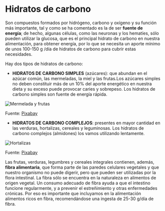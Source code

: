 # Hidratos de carbono

Son compuestos formados por hidrógeno, carbono y oxígeno y su función más importante, tal y como se ha comentado es la de ser **fuente de energía**; de hecho, algunas células, como las neuronas y los hematíes, sólo pueden utilizar la glucosa, que es el principal hidrato de carbono en nuestra alimentación, para obtener energía, por lo que se necesita un aporte mínimo de unos 100-150 g /día de hidratos de carbono para cubrir estas necesidades.

Hay dos tipos de hidratos de carbono:

*   **HIDRATOS DE CARBONO SIMPLES** (azúcares): que abundan en el azúcar común, las mermeladas, la miel y las frutas.Los azúcares simples no deben constituir más de un 10% del aporte energético en nuestra dieta y su exceso puede provocar caries y sobrepeso. Los hidratos de carbono simples son fuente de energía rápida.
    

![Mermelada y frutas](img/hidratos_car_simples.jpg "Mermelada y frutas")  

    
Fuente: [Pixabay](https://pixabay.com/es/atasco-albaricoques-albaricoque-1524462/)
    
      
    
*   **HIDRATOS DE CARBONO COMPLEJOS**: presentes en mayor cantidad en las verduras, hortalizas, cereales y leguminosas. Los hidratos de carbono complejos (almidones) los vamos utilizando lentamente.
    

![Hortalizas](img/vshutterstock_58931869.jpg "Hortalizas")  

    
Fuente: [Pixabay](https://pixabay.com/es/hortalizas-jard%C3%ADn-cosecha-org%C3%A1nicos-790022/)
    

Las frutas, verduras, legumbres y cereales integrales contienen, además, **fibra alimentaria**, que forma parte de las paredes celulares vegetales y  que nuestro organismo no puede digerir, pero que pueden ser utilizadas por la flora intestinal. La fibra sólo se encuentra en la naturaleza en alimentos de origen  vegetal. Un consumo adecuado de fibra ayuda a que el intestino funcione regularmente, y a prevenir el estreñimiento y otras enfermedades crónicas. Por eso es importante que incluyamos en la alimentación alimentos ricos en fibra, recomendándose una ingesta de 25-30 g/día de fibra.